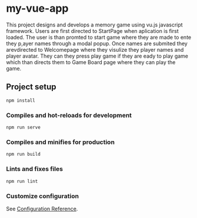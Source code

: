 # my-vue-app
This project designs and develops a memory game using vu.js javascript framework. Users are first directed to StartPage when aplication is first loaded. The user is than promted to start game where they are made to ente they p,ayer names through a modal popup. Once names are submited they arevdirected to Welcomepage where they visulize they player names and player avatar. They can they press play game if they are eady to play game which than directs them to Game Board page where they can play the game.

## Project setup
```
npm install
```

### Compiles and hot-reloads for development
```
npm run serve
```

### Compiles and minifies for production
```
npm run build
```

### Lints and fixes files
```
npm run lint
```

### Customize configuration
See [Configuration Reference](https://cli.vuejs.org/config/).
